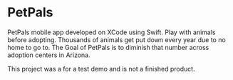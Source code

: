 # PetPals
PetPals mobile app developed on XCode using Swift. Play with animals before adopting. Thousands of animals get put down every year due to no home to go to. The Goal of PetPals is to diminish that number across adoption centers in Arizona.

This project was a for a test demo and is not a finished product.
